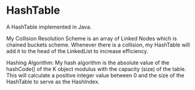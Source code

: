 # HashTable

A HashTable implemented in Java.

My Collision Resolution Scheme is an array of Linked Nodes
which is chained buckets scheme. Whenever there is a collision, my HashTable will add it to the
head of the LinkedList to increase efficiency.

Hashing Algorithm: My hash algorithm is the absolute value of the hashCode() of the K object
modulus with the capacity (size) of the table. This will calculate a positive integer value
between 0 and the size of the HashTable to serve as the HashIndex.

